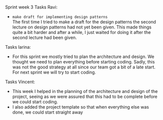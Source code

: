 Sprint week 3
Tasks Ravi:<br />
-	`make draft for implementing design patterns`<br />
The first time I tried to make a draft for the design patterns the second lecture on design patterns had not yet been given. This made things quite a bit harder and after a while, I just waited for doing it after the second lecture had been given.

Tasks Iarina: <br />
- For this sprint we mostly tried to plan the architecture and design. We thought we need to plan everything before starting coding. Sadly, this was not the good strategy at all since our team got a bit of a late start. For next sprint we will try to start coding.

Tasks Vincent:
- This week I helped in the planning of the architecture and design of the project, seeing as we were assured that this had to be complete before we could start coding.
- I also added the project template so that when everything else was done, we could start straight away